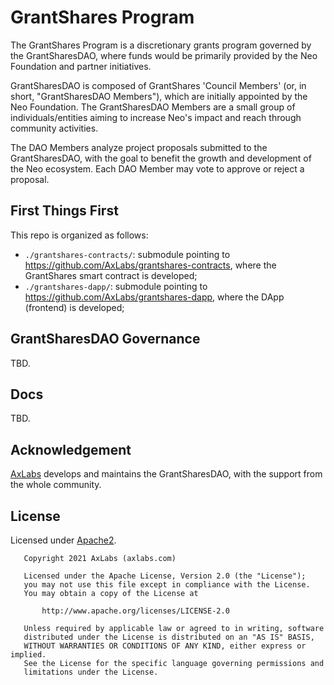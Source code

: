 # GrantShares Program

The GrantShares Program is a discretionary grants program governed by the GrantSharesDAO, where
funds would be primarily provided by the Neo Foundation and partner initiatives.

GrantSharesDAO is composed of GrantShares 'Council Members' (or, in short, "GrantSharesDAO Members"),
which are initially appointed by the Neo Foundation. The GrantSharesDAO Members are a small group
of individuals/entities aiming to increase Neo's impact and reach through community activities.

The DAO Members analyze project proposals submitted to the GrantSharesDAO, with the goal to benefit
the growth and development of the Neo ecosystem. Each DAO Member may vote to approve or reject a proposal.

## First Things First

This repo is organized as follows:

- `./grantshares-contracts/`: submodule pointing to https://github.com/AxLabs/grantshares-contracts, where the GrantShares smart contract is developed;
- `./grantshares-dapp/`: submodule pointing to https://github.com/AxLabs/grantshares-dapp, where the DApp (frontend) is developed;

## GrantSharesDAO Governance

TBD.

## Docs

TBD.

## Acknowledgement

[AxLabs](https://axlabs.com) develops and maintains the GrantSharesDAO, with
the support from the whole community.

## License

Licensed under [Apache2](http://www.apache.org/licenses/LICENSE-2.0).

```
   Copyright 2021 AxLabs (axlabs.com)

   Licensed under the Apache License, Version 2.0 (the "License");
   you may not use this file except in compliance with the License.
   You may obtain a copy of the License at

       http://www.apache.org/licenses/LICENSE-2.0

   Unless required by applicable law or agreed to in writing, software
   distributed under the License is distributed on an "AS IS" BASIS,
   WITHOUT WARRANTIES OR CONDITIONS OF ANY KIND, either express or implied.
   See the License for the specific language governing permissions and
   limitations under the License.
```